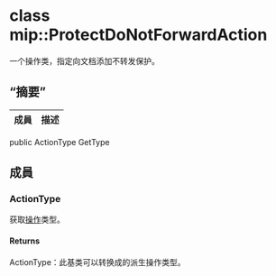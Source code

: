 # <a name="class-mipprotectdonotforwardaction"></a>class mip::ProtectDoNotForwardAction 
一个操作类，指定向文档添加不转发保护。
## <a name="summary"></a>“摘要”
 成員                        | 描述                                
--------------------------------|---------------------------------------------
public ActionType GetType
## <a name="members"></a>成員
### <a name="actiontype"></a>ActionType
获取[操作](#classmip_1_1_action)类型。
#### <a name="returns"></a>Returns
ActionType：此基类可以转换成的派生操作类型。